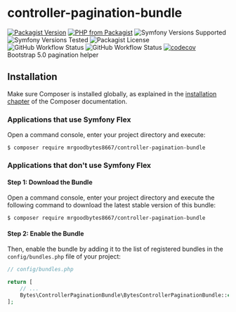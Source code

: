 # controller-pagination-bundle
[![Packagist Version](https://img.shields.io/packagist/v/mrgoodbytes8667/controller-pagination-bundle?logo=packagist&logoColor=FFF&style=flat)](https://packagist.org/packages/mrgoodbytes8667/controller-pagination-bundle)
[![PHP from Packagist](https://img.shields.io/packagist/php-v/mrgoodbytes8667/controller-pagination-bundle?logo=php&logoColor=FFF&style=flat)](https://packagist.org/packages/mrgoodbytes8667/controller-pagination-bundle)
![Symfony Versions Supported](https://img.shields.io/endpoint?url=https%3A%2F%2Fshields.goodbytes.live%2Fshield%2Fsymfony%2F%255E5.4%2520%257C%2520%255E6.0&logoColor=FFF&style=flat)
![Symfony Versions Tested](https://img.shields.io/endpoint?url=https%3A%2F%2Fshields.goodbytes.live%2Fshield%2Fsymfony-test%2F%255E5.4%2520%257C%2520%255E6.0&logoColor=FFF&style=flat)
![Packagist License](https://img.shields.io/packagist/l/mrgoodbytes8667/controller-pagination-bundle?logoColor=FFF&style=flat)  
![GitHub Workflow Status](https://img.shields.io/github/workflow/status/mrgoodbytes8667/controller-pagination-bundle/release?label=stable&logo=github&logoColor=FFF&style=flat)
![GitHub Workflow Status](https://img.shields.io/github/workflow/status/mrgoodbytes8667/controller-pagination-bundle/tests?logo=github&logoColor=FFF&style=flat)
[![codecov](https://img.shields.io/codecov/c/github/mrgoodbytes8667/controller-pagination-bundle?logo=codecov&logoColor=FFF&style=flat)](https://codecov.io/gh/mrgoodbytes8667/controller-pagination-bundle)  
Bootstrap 5.0 pagination helper

## Installation

Make sure Composer is installed globally, as explained in the
[installation chapter](https://getcomposer.org/doc/00-intro.md)
of the Composer documentation.

### Applications that use Symfony Flex

Open a command console, enter your project directory and execute:

```console
$ composer require mrgoodbytes8667/controller-pagination-bundle
```

### Applications that don't use Symfony Flex

#### Step 1: Download the Bundle

Open a command console, enter your project directory and execute the
following command to download the latest stable version of this bundle:

```console
$ composer require mrgoodbytes8667/controller-pagination-bundle
```

#### Step 2: Enable the Bundle

Then, enable the bundle by adding it to the list of registered bundles
in the `config/bundles.php` file of your project:

```php
// config/bundles.php

return [
    // ...
    Bytes\ControllerPaginationBundle\BytesControllerPaginationBundle::class => ['all' => true],
];
```
